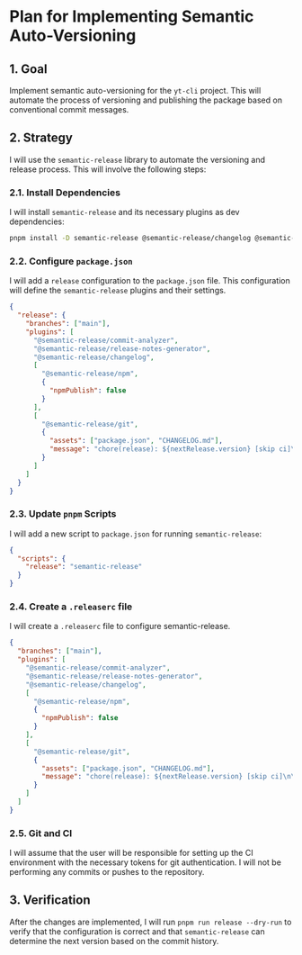 # Plan for Implementing Semantic Auto-Versioning

## 1. Goal

Implement semantic auto-versioning for the `yt-cli` project. This will automate the process of versioning and publishing the package based on conventional commit messages.

## 2. Strategy

I will use the `semantic-release` library to automate the versioning and release process. This will involve the following steps:

### 2.1. Install Dependencies

I will install `semantic-release` and its necessary plugins as dev dependencies:

```bash
pnpm install -D semantic-release @semantic-release/changelog @semantic-release/commit-analyzer @semantic-release/exec @semantic-release/git @semantic-release/release-notes-generator
```

### 2.2. Configure `package.json`

I will add a `release` configuration to the `package.json` file. This configuration will define the `semantic-release` plugins and their settings.

```json
{
  "release": {
    "branches": ["main"],
    "plugins": [
      "@semantic-release/commit-analyzer",
      "@semantic-release/release-notes-generator",
      "@semantic-release/changelog",
      [
        "@semantic-release/npm",
        {
          "npmPublish": false
        }
      ],
      [
        "@semantic-release/git",
        {
          "assets": ["package.json", "CHANGELOG.md"],
          "message": "chore(release): ${nextRelease.version} [skip ci]\n\n${nextRelease.notes}"
        }
      ]
    ]
  }
}
```

### 2.3. Update `pnpm` Scripts

I will add a new script to `package.json` for running `semantic-release`:

```json
{
  "scripts": {
    "release": "semantic-release"
  }
}
```

### 2.4. Create a `.releaserc` file

I will create a `.releaserc` file to configure semantic-release.

```json
{
  "branches": ["main"],
  "plugins": [
    "@semantic-release/commit-analyzer",
    "@semantic-release/release-notes-generator",
    "@semantic-release/changelog",
    [
      "@semantic-release/npm",
      {
        "npmPublish": false
      }
    ],
    [
      "@semantic-release/git",
      {
        "assets": ["package.json", "CHANGELOG.md"],
        "message": "chore(release): ${nextRelease.version} [skip ci]\n\n${nextRelease.notes}"
      }
    ]
  ]
}
```

### 2.5. Git and CI

I will assume that the user will be responsible for setting up the CI environment with the necessary tokens for git authentication. I will not be performing any commits or pushes to the repository.

## 3. Verification

After the changes are implemented, I will run `pnpm run release --dry-run` to verify that the configuration is correct and that `semantic-release` can determine the next version based on the commit history.

```

```
